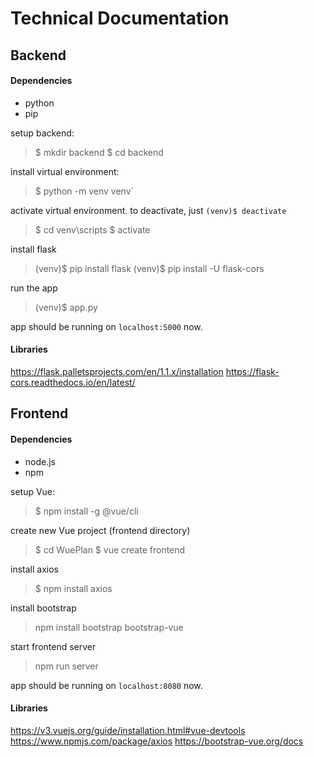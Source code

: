 # Technical Documentation

## Backend

#### Dependencies

- python
- pip

setup backend:

> $ mkdir backend
> $ cd backend

install virtual environment:

> $ python -m venv venv`

activate virtual environment. to deactivate, just `(venv)$ deactivate`

> $ cd venv\scripts
> $ activate

install flask

> (venv)$ pip install flask
> (venv)$ pip install -U flask-cors

run the app

> (venv)$ app.py

app should be running on `localhost:5000` now.

#### Libraries

https://flask.palletsprojects.com/en/1.1.x/installation
https://flask-cors.readthedocs.io/en/latest/


## Frontend

#### Dependencies

- node.js
- npm

setup Vue:

> $ npm install -g @vue/cli

create new Vue project (frontend directory)

> $ cd WuePlan
> $ vue create frontend

install axios

> $ npm install axios

install bootstrap
> npm install bootstrap bootstrap-vue

start frontend server

> npm run server

app should be running on `localhost:8080` now.




#### Libraries
https://v3.vuejs.org/guide/installation.html#vue-devtools
https://www.npmjs.com/package/axios
https://bootstrap-vue.org/docs

